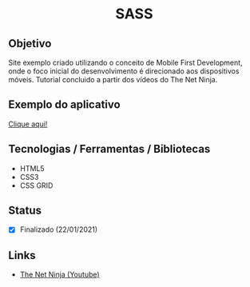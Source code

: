 <h1 align="center">SASS</h1>

## Objetivo
Site exemplo criado utilizando o conceito de Mobile First Development, onde o foco inicial do desenvolvimento é direcionado aos dispositivos móveis. Tutorial concluido a partir dos vídeos do The Net Ninja.

## Exemplo do aplicativo
[Clique aqui!](https://paulo-hst.github.io/mobile-first-cosmo-dev/)

## Tecnologias / Ferramentas / Bibliotecas
- HTML5
- CSS3
- CSS GRID

## Status
- [x] Finalizado (22/01/2021)

## Links
- [The Net Ninja (Youtube)](https://www.youtube.com/channel/UCW5YeuERMmlnqo4oq8vwUpg)
